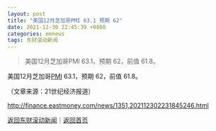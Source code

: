 ```yaml
---
layout: post
title: "美国12月芝加哥PMI 63.1 预期 62"
date: 2021-12-30 22:45:39 +0800
categories: emnews
tags: 东财滚动新闻
---
```

> 美国12月芝加哥PMI 63.1，预期 62，前值 61.8。

<p>美国12月芝加哥<span id="Info.340"><a href="http://data.eastmoney.com/cjsj/pmi.html" class="infokey">PMI</a></span> 63.1，预期 62，前值 61.8。</p><p class="em_media">（文章来源：21世纪经济报道）</p>

<http://finance.eastmoney.com/news/1351,202112302231845246.html>

[返回东财滚动新闻](//finews.withounder.com/emnews/)｜[返回首页](//finews.withounder.com/)